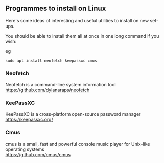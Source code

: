 ## Programmes to install on Linux

Here's some ideas of interesting and useful utilities to install on new set-ups.

You should be able to install them all at once in one long command if you wish:

eg

``sudo apt install neofetch keepassxc cmus``


### Neofetch

Neofetch is a command-line system information tool  
https://github.com/dylanaraps/neofetch


### KeePassXC

KeePassXC is a cross-platform open-source password manager  
https://keepassxc.org/


### Cmus

cmus is a small, fast and powerful console music player for Unix-like operating systems  
https://github.com/cmus/cmus
